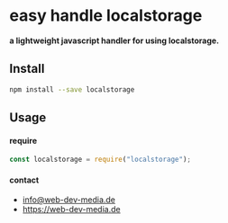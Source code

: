 # easy handle localstorage
**a lightweight javascript handler for using localstorage.**

## Install
```sh
npm install --save localstorage
```

## Usage
#### require
```js
const localstorage = require("localstorage");
```

#### contact
* info@web-dev-media.de
* https://web-dev-media.de
